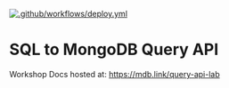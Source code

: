 [![.github/workflows/deploy.yml](https://github.com/mongodb-developer/sql-to-query-api-lab/actions/workflows/deploy.yml/badge.svg?branch=main)](https://github.com/mongodb-developer/sql-to-query-api-lab/actions/workflows/deploy.yml)

# SQL to MongoDB Query API

Workshop Docs hosted at: https://mdb.link/query-api-lab

